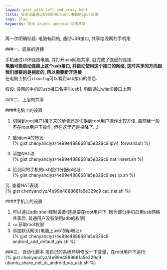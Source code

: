 ```yaml
---
layout: post_with_left_and_proxy_hint
title: 安卓设备通过USB使用ubuntu电脑的ipv4网络
tags: play
keywords: 安卓 ubuntu android 网络共享
---
```

再一次明确标题: 电脑有网络, 通过USB接口, 共享给没网的手机用


###一、底层的连接

手机通过USB连接电脑, 并打开usb网络共享, 就完成了底层的连接.    
**电脑可能自动连接上这个usb接口, 并自动使用这个接口的网络, 这时共享的方向跟我们想要的是相反的, 所以需要断开连接**    
在电脑上执行`ifconfig`可以看到usb接口的信息.    
    
假设: 没网的手机的usb接口名字叫usb1, 电脑通过wlan0接口上网     


###二、上层的共享

####电脑上的设置
1. 切换到root用户(接下来的步骤还是切换到root用户操作比较方便, 虽然我一般不在root用户下操作, 但在这里还是投降了...)    

2. 启用ipv4的转发:     
{% gist chenyanclyz/4e99e4888681a5e329c9 ipv4_forward.sh %}

3. 添加NAT项:    
{% gist chenyanclyz/4e99e4888681a5e329c9 nat_insert.sh %}

4. 给没网的手机的usb接口分配ip地址:    
{% gist chenyanclyz/4e99e4888681a5e329c9 set_ip.sh %}

另: 查看NAT表项:    
{% gist chenyanclyz/4e99e4888681a5e329c9 cat_nat.sh %}

####手机上的设置
1. 可以通过adb shell控制设备(还是要在root用户下, 因为部分手机启用usb网络共享后, 普通用户没有使用adb的权限)    
2. `su` 获取root权限
3. 添加默认网关(电脑上usb1的ip地址):    
{% gist chenyanclyz/4e99e4888681a5e329c9 android_add_default_gw.sh %}


###三、自动化脚本
按自己的系统环境修改一下变量，在root用户下运行:    
{% gist chenyanclyz/4e99e4888681a5e329c9 ubuntu_share_net_to_android_via_usb.sh %}

